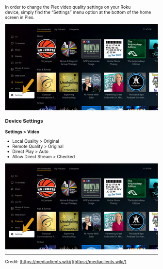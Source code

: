 In order to change the Plex video quality settings on your Roku device, simply find the “Settings” menu option at the bottom of the home screen in Plex.

![](../media/clients-roku-1.png)

### Device Settings

**Settings > Video**

- Local Quality > Original
- Remote Quality > Original
- Direct Play > Auto
- Allow Direct Stream > Checked

![](../media/clients-roku-1.png)

---

Credit: [https://mediaclients.wiki/](https://mediaclients.wiki/)